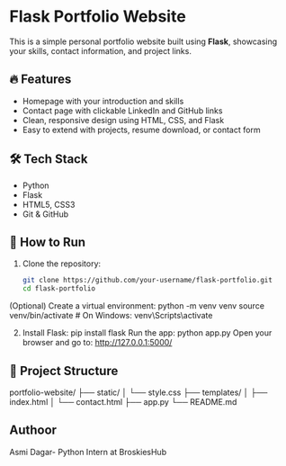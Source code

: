 # Flask Portfolio Website

This is a simple personal portfolio website built using **Flask**, showcasing your skills, contact information, and project links.

## 🔥 Features

- Homepage with your introduction and skills
- Contact page with clickable LinkedIn and GitHub links
- Clean, responsive design using HTML, CSS, and Flask
- Easy to extend with projects, resume download, or contact form

## 🛠️ Tech Stack

- Python
- Flask
- HTML5, CSS3
- Git & GitHub

## 🚀 How to Run

1. Clone the repository:
   ```bash
   git clone https://github.com/your-username/flask-portfolio.git
   cd flask-portfolio
(Optional) Create a virtual environment:
python -m venv venv
source venv/bin/activate    # On Windows: venv\Scripts\activate

2. Install Flask:
  pip install flask
  Run the app:
  python app.py
  Open your browser and go to:
  http://127.0.0.1:5000/

## 📁 Project Structure

  portfolio-website/
  ├── static/
  │   └── style.css
  ├── templates/
  │   ├── index.html
  │   └── contact.html
  ├── app.py
  └── README.md

## Authoor
  Asmi Dagar- Python Intern at BroskiesHub
